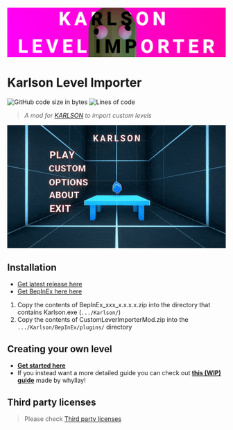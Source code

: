 ![image](./KarlsonLevelImporterBanner.png)

# Karlson Level Importer
![GitHub code size in bytes](https://img.shields.io/github/languages/code-size/Jor02/KarlsonLevelImporter?style=flat-square&color=brightgreen)
![Lines of code](https://img.shields.io/tokei/lines/github/Jor02/KarlsonLevelImporter?style=flat-square)
> _A mod for [KARLSON](https://danidev.itch.io/karlson) to import custom levels_

![image](./preview.gif)

## Installation
- [Get latest release here](https://github.com/Jor02/KarlsonLevelImporter/releases/latest)
- [Get BepInEx here here](https://github.com/BepInEx/BepInEx/releases/latest)

1. Copy the contents of BepInEx_xxx_x.x.x.x.zip into the directory that contains Karlson.exe (`.../Karlson/`)
2. Copy the contents of CustomLeverImporterMod.zip into the `.../Karlson/BepInEx/plugins/` directory

## Creating your own level
- **[Get started here](https://github.com/Jor02/KarlsonLevelImporter/wiki)**
- If you instead want a more detailed guide you can check out **[this (WIP) guide](https://github.com/whyllay/karlson-IL-Guide)** made by whyllay!

## Third party licenses
> Please check [Third party licenses](./THIRDPARTY.md)
